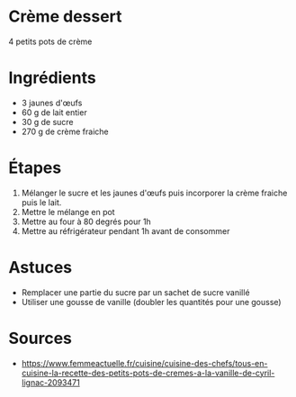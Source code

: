 Crème dessert
=====
4 petits pots de crème

# Ingrédients
- 3 jaunes d'œufs
- 60 g de lait entier
- 30 g de sucre
- 270 g de crème fraiche

# Étapes
1. Mélanger le sucre et les jaunes d'œufs puis incorporer la crème fraiche puis
   le lait.
2. Mettre le mélange en pot
3. Mettre au four à 80 degrés pour 1h
4. Mettre au réfrigérateur pendant 1h avant de consommer

# Astuces
- Remplacer une partie du sucre par un sachet de sucre vanillé
- Utiliser une gousse de vanille (doubler les quantités pour une gousse)

# Sources
- https://www.femmeactuelle.fr/cuisine/cuisine-des-chefs/tous-en-cuisine-la-recette-des-petits-pots-de-cremes-a-la-vanille-de-cyril-lignac-2093471
